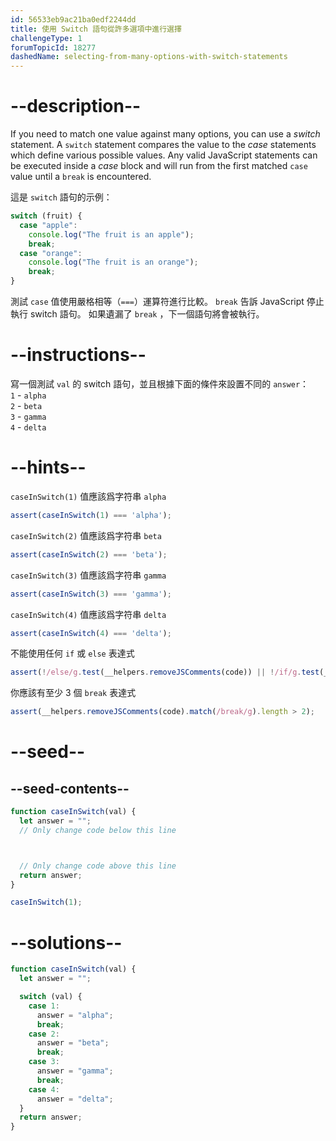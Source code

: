```yaml
---
id: 56533eb9ac21ba0edf2244dd
title: 使用 Switch 語句從許多選項中進行選擇
challengeType: 1
forumTopicId: 18277
dashedName: selecting-from-many-options-with-switch-statements
---
```


# --description--

If you need to match one value against many options, you can use a <dfn>switch</dfn> statement. A `switch` statement compares the value to the <dfn>case</dfn> statements which define various possible values. Any valid JavaScript statements can be executed inside a <dfn>case</dfn> block and will run from the first matched `case` value until a `break` is encountered.

這是 `switch` 語句的示例：

```js
switch (fruit) {
  case "apple":
    console.log("The fruit is an apple");
    break;
  case "orange":
    console.log("The fruit is an orange");
    break;
}
```

測試 `case` 值使用嚴格相等（`===`）運算符進行比較。 `break` 告訴 JavaScript 停止執行 switch 語句。 如果遺漏了 `break` ，下一個語句將會被執行。

# --instructions--

寫一個測試 `val` 的 switch 語句，並且根據下面的條件來設置不同的 `answer`：  
`1` - `alpha`  
`2` - `beta`  
`3` - `gamma`  
`4` - `delta`

# --hints--

`caseInSwitch(1)` 值應該爲字符串 `alpha`

```js
assert(caseInSwitch(1) === 'alpha');
```

`caseInSwitch(2)` 值應該爲字符串 `beta`

```js
assert(caseInSwitch(2) === 'beta');
```

`caseInSwitch(3)` 值應該爲字符串 `gamma`

```js
assert(caseInSwitch(3) === 'gamma');
```

`caseInSwitch(4)` 值應該爲字符串 `delta`

```js
assert(caseInSwitch(4) === 'delta');
```

不能使用任何 `if` 或 `else` 表達式

```js
assert(!/else/g.test(__helpers.removeJSComments(code)) || !/if/g.test(__helpers.removeJSComments(code)));
```

你應該有至少 3 個 `break` 表達式

```js
assert(__helpers.removeJSComments(code).match(/break/g).length > 2);
```

# --seed--

## --seed-contents--

```js
function caseInSwitch(val) {
  let answer = "";
  // Only change code below this line



  // Only change code above this line
  return answer;
}

caseInSwitch(1);
```

# --solutions--

```js
function caseInSwitch(val) {
  let answer = "";

  switch (val) {
    case 1:
      answer = "alpha";
      break;
    case 2:
      answer = "beta";
      break;
    case 3:
      answer = "gamma";
      break;
    case 4:
      answer = "delta";
  }
  return answer;
}
```
